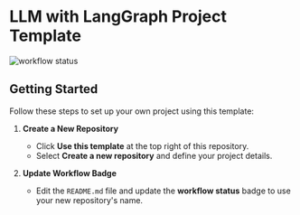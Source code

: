 # LLM with LangGraph Project Template

![workflow status](https://github.com/rohwid/llm-langgraph-project-template/actions/workflows/builder.yml/badge.svg)

## Getting Started

Follow these steps to set up your own project using this template:

1. **Create a New Repository**
   - Click **Use this template** at the top right of this repository.
   - Select **Create a new repository** and define your project details.

2. **Update Workflow Badge**
   - Edit the `README.md` file and update the **workflow status** badge to use your new repository's name.